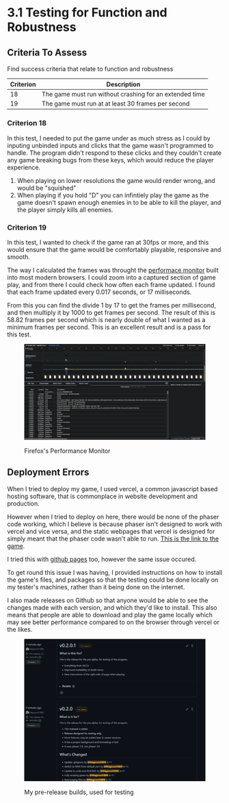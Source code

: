 # 3.1 Testing for Function and Robustness

## Criteria To Assess

Find success criteria that relate to function and robustness

| Criterion | Description                                             |
| --------- | ------------------------------------------------------- |
| 18        | The game must run without crashing for an extended time |
| 19        | The game must run at at least 30 frames per second      |

### Criterion 18

In this test, I needed to put the game under as much stress as I could by inputing unbinded inputs and clicks that the game wasn't programmed to handle. The program didn't respond to these clicks and they couldn't create any game breaking bugs from these keys, which would reduce the player experience.

1. When playing on lower resolutions the game would render wrong, and would be "squished"
2. When playing if you hold "D" you can infintiely play the game as the game doesn't spawn enough enemies in to be able to kill the player, and the player simply kills all enemies.&#x20;

### Criterion 19

In this test, I wanted to check if the game ran at 30fps or more, and this would ensure that the game would be comfortably playable, responsive and smooth.&#x20;

The way I calculated the frames was throught the [performace monitor](https://share.firefox.dev/3Dpj70L) built into most modern browsers. I could zoom into a captured section of game play, and from there I could check how often each frame updated. I found that each frame updated every 0.017 seconds, or 17 milliseconds.

From this you can find the divide 1 by 17 to get the frames per millisecond, and then multiply it by 1000 to get frames per second. The result of this is 58.82 frames per second which is nearly double of what I wanted as a minimum frames per second. This is an excellent result and is a pass for this test.

<figure><img src="../.gitbook/assets/Screenshot 2022-09-13 at 11.46.08.png" alt=""><figcaption><p>Firefox's Performance Monitor</p></figcaption></figure>

## Deployment Errors

When I tried to deploy my game, I used vercel, a common javascript based hosting software, that is commonplace in website development and production.&#x20;

However when I tried to deploy on here, there would be none of the phaser code working, which I believe is because phaser isn't designed to work with vercel and vice versa, and the static webpages that vercel is designed for simply meant that the phaser code wasn't able to run. [This is the link to the game](http://phaser-game-version-2.vercel.app/).&#x20;

I tried this with [github pages](https://magicoo51889.github.io/Phaser-Game-Version-2/) too, however the same issue occured.&#x20;

To get round this issue I was having, I provided instructions on how to install the game's files, and packages so that the testing could be done locally on my tester's machines, rather than it being done on the internet.&#x20;

I also made releases on Github so that anyone would be able to see the changes made with each version, and which they'd like to install. This also means that people are able to download and play the game locally which may see better performance compared to on the browser through vercel or the likes.&#x20;

<figure><img src="../.gitbook/assets/image (8).png" alt=""><figcaption><p>My pre-release builds, used for testing</p></figcaption></figure>

